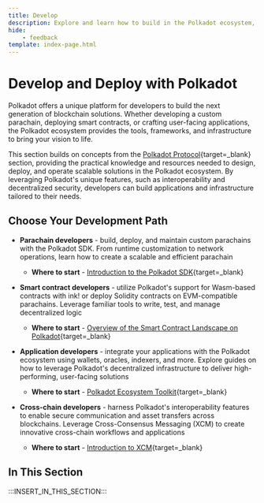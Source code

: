 ```yaml
---
title: Develop
description: Explore and learn how to build in the Polkadot ecosystem, from a custom parachain to smart contracts, supported by robust integrations and developer tools.
hide: 
    - feedback
template: index-page.html
---
```


# Develop and Deploy with Polkadot

Polkadot offers a unique platform for developers to build the next generation of blockchain solutions. Whether developing a custom parachain, deploying smart contracts, or crafting user-facing applications, the Polkadot ecosystem provides the tools, frameworks, and infrastructure to bring your vision to life.

This section builds on concepts from the [Polkadot Protocol](/polkadot-protocol){target=\_blank} section, providing the practical knowledge and resources needed to design, deploy, and operate scalable solutions in the Polkadot ecosystem. By leveraging Polkadot's unique features, such as interoperability and decentralized security, developers can build applications and infrastructure tailored to their needs.

## Choose Your Development Path

- **Parachain developers** - build, deploy, and maintain custom parachains with the Polkadot SDK. From runtime customization to network operations, learn how to create a scalable and efficient parachain

    - **Where to start** - [Introduction to the Polkadot SDK](/develop/blockchains/get-started/intro-polkadot-sdk/){target=\_blank}

- **Smart contract developers** - utilize Polkadot's support for Wasm-based contracts with ink! or deploy Solidity contracts on EVM-compatible parachains. Leverage familiar tools to write, test, and manage decentralized logic

    - **Where to start** - [Overview of the Smart Contract Landscape on Polkadot](/develop/smart-contracts/overview/){target=\_blank}

- **Application developers** - integrate your applications with the Polkadot ecosystem using wallets, oracles, indexers, and more. Explore guides on how to leverage Polkadot's decentralized infrastructure to deliver high-performing, user-facing solutions

    - **Where to start** - [Polkadot Ecosystem Toolkit](/develop/toolkit/){target=\_blank}

- **Cross-chain developers** - harness Polkadot's interoperability features to enable secure communication and asset transfers across blockchains. Leverage Cross-Consensus Messaging (XCM) to create innovative cross-chain workflows and applications

    - **Where to start** - [Introduction to XCM](/develop/interoperability/intro-to-xcm/){target=\_blank}

## In This Section

:::INSERT_IN_THIS_SECTION:::
